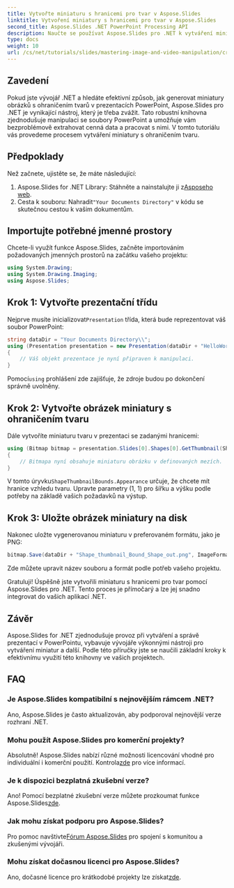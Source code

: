 ```yaml
---
title: Vytvořte miniaturu s hranicemi pro tvar v Aspose.Slides
linktitle: Vytvoření miniatury s hranicemi pro tvar v Aspose.Slides
second_title: Aspose.Slides .NET PowerPoint Processing API
description: Naučte se používat Aspose.Slides pro .NET k vytváření miniatur s definovanými hranicemi pro tvary v prezentacích PowerPoint. Tento komplexní průvodce poskytuje podrobné pokyny.
type: docs
weight: 10
url: /cs/net/tutorials/slides/mastering-image-and-video-manipulation/create-thumbnail-bounds-shape/
---
```

## Zavedení

Pokud jste vývojář .NET a hledáte efektivní způsob, jak generovat miniatury obrázků s ohraničením tvarů v prezentacích PowerPoint, Aspose.Slides pro .NET je vynikající nástroj, který je třeba zvážit. Tato robustní knihovna zjednodušuje manipulaci se soubory PowerPoint a umožňuje vám bezproblémově extrahovat cenná data a pracovat s nimi. V tomto tutoriálu vás provedeme procesem vytváření miniatury s ohraničením tvaru.

## Předpoklady

Než začnete, ujistěte se, že máte následující:

1.  Aspose.Slides for .NET Library: Stáhněte a nainstalujte ji z[Asposeho web](https://releases.aspose.com/slides/net/).
2.  Cesta k souboru: Nahradit`"Your Documents Directory"` v kódu se skutečnou cestou k vašim dokumentům.

## Importujte potřebné jmenné prostory

Chcete-li využít funkce Aspose.Slides, začněte importováním požadovaných jmenných prostorů na začátku vašeho projektu:

```csharp
using System.Drawing;
using System.Drawing.Imaging;
using Aspose.Slides;
```

## Krok 1: Vytvořte prezentační třídu

 Nejprve musíte inicializovat`Presentation` třída, která bude reprezentovat váš soubor PowerPoint:

```csharp
string dataDir = "Your Documents Directory\\";
using (Presentation presentation = new Presentation(dataDir + "HelloWorld.pptx"))
{
    // Váš objekt prezentace je nyní připraven k manipulaci.
}
```

 Pomocí`using` prohlášení zde zajišťuje, že zdroje budou po dokončení správně uvolněny.

## Krok 2: Vytvořte obrázek miniatury s ohraničením tvaru

Dále vytvoříte miniaturu tvaru v prezentaci se zadanými hranicemi:

```csharp
using (Bitmap bitmap = presentation.Slides[0].Shapes[0].GetThumbnail(ShapeThumbnailBounds.Appearance, 1, 1))
{
    // Bitmapa nyní obsahuje miniaturu obrázku v definovaných mezích.
}
```

 V tomto úryvku`ShapeThumbnailBounds.Appearance` určuje, že chcete mít hranice vzhledu tvaru. Upravte parametry (1, 1) pro šířku a výšku podle potřeby na základě vašich požadavků na výstup.

## Krok 3: Uložte obrázek miniatury na disk

Nakonec uložte vygenerovanou miniaturu v preferovaném formátu, jako je PNG:

```csharp
bitmap.Save(dataDir + "Shape_thumbnail_Bound_Shape_out.png", ImageFormat.Png);
```

Zde můžete upravit název souboru a formát podle potřeb vašeho projektu.

Gratuluji! Úspěšně jste vytvořili miniaturu s hranicemi pro tvar pomocí Aspose.Slides pro .NET. Tento proces je přímočarý a lze jej snadno integrovat do vašich aplikací .NET.

## Závěr

Aspose.Slides for .NET zjednodušuje provoz při vytváření a správě prezentací v PowerPointu, vybavuje vývojáře výkonnými nástroji pro vytváření miniatur a další. Podle této příručky jste se naučili základní kroky k efektivnímu využití této knihovny ve vašich projektech.

## FAQ

### Je Aspose.Slides kompatibilní s nejnovějším rámcem .NET?

Ano, Aspose.Slides je často aktualizován, aby podporoval nejnovější verze rozhraní .NET.

### Mohu použít Aspose.Slides pro komerční projekty?

 Absolutně! Aspose.Slides nabízí různé možnosti licencování vhodné pro individuální i komerční použití. Kontrola[zde](https://purchase.aspose.com/buy) pro více informací.

### Je k dispozici bezplatná zkušební verze?

 Ano! Pomocí bezplatné zkušební verze můžete prozkoumat funkce Aspose.Slides[zde](https://releases.aspose.com/).

### Jak mohu získat podporu pro Aspose.Slides?

Pro pomoc navštivte[Fórum Aspose.Slides](https://forum.aspose.com/c/slides/11) pro spojení s komunitou a zkušenými vývojáři.

### Mohu získat dočasnou licenci pro Aspose.Slides?

 Ano, dočasné licence pro krátkodobé projekty lze získat[zde](https://purchase.aspose.com/temporary-license/).